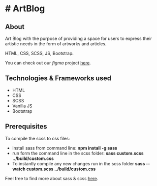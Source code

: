<h1># ArtBlog </h1>

<h2>About</h2>
<p>Art Blog with the purpose of providing a space for users to express their artistic needs in the form of artworks and articles.</p>
<p>HTML, CSS, SCSS, JS, Bootstrap.<p/>
<p>You can check out our <em>figma</em> project <a href="https://www.figma.com/file/vq8DnoD8wuhUqxmhuebFYR/ArtBlog-Project?node-id=125%3A137">here</a>.</p>

<h2>Technologies & Frameworks used</h2>
<ul>
  <li>HTML</li>
  <li>CSS</li>
  <li>SCSS</li>
  <li>Vanilla JS</li>
  <li>Bootstrap</li>
</ul>

<h2>Prerequisites</h2>
<p>To compile the scss to css files: 
 <ul>
   <li> install sass from command line:  <b>npm install -g sass</b></li>
  <li>run form the command line in the scss folder: <b>sass custom.scss ../build/custom.css</b></li>
  <li>To instantly compile any new changes run in the scss folder <b>sass --watch custom.scss ../build/custom.css</b></li>
 </ul>
</p>
<p>Feel free to find more about sass & scss <a href="https://sass-lang.com/install">here</a>.</p>
